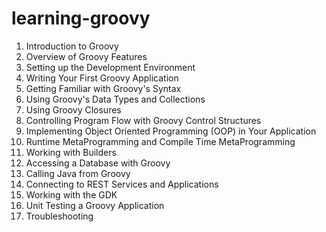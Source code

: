 # learning-groovy

1. Introduction to Groovy
2. Overview of Groovy Features
3. Setting up the Development Environment
4. Writing Your First Groovy Application
5. Getting Familiar with Groovy's Syntax
6. Using Groovy's Data Types and Collections
7. Using Groovy Closures
8. Controlling Program Flow with Groovy Control Structures
9. Implementing Object Oriented Programming (OOP) in Your Application
10. Runtime MetaProgramming and Compile Time MetaProgramming
11. Working with Builders
12. Accessing a Database with Groovy
13. Calling Java from Groovy
14. Connecting to REST Services and Applications
15. Working with the GDK
16. Unit Testing a Groovy Application
17. Troubleshooting
